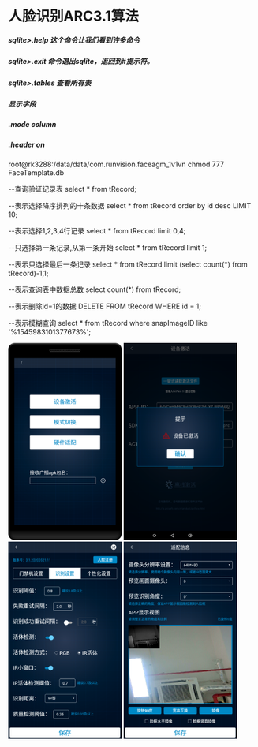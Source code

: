 # 人脸识别ARC3.1算法
##### sqlite>.help 这个命令让我们看到许多命令
##### sqlite>.exit 命令退出sqlite，返回到#提示符。
##### sqlite>.tables 查看所有表
##### 显示字段
##### .mode column
##### .header on

root@rk3288:/data/data/com.runvision.faceagm_1v1vn
chmod 777 FaceTemplate.db

--查询验证记录表
select * from tRecord;

--表示选择降序排列的十条数据
select * from tRecord order by id desc LIMIT 10;

--表示选择1,2,3,4行记录
select * from tRecord limit 0,4;

--只选择第一条记录,从第一条开始
select * from tRecord limit 1;

--表示只选择最后一条记录
select * from tRecord limit (select count(*) from tRecord)-1,1;

--表示查询表中数据总数
select count(*) from tRecord;

--表示删除id=1的数据
DELETE FROM tRecord WHERE id = 1;

--表示模糊查询
select * from tRecord where snapImageID like '%1545983101377673%';

<img src="https://github.com/lichao3140/ArcFaceGo/blob/master/screenshot/device-001.png" width = "230" height = "400" alt="人脸识别" />
<img src="https://github.com/lichao3140/ArcFaceGo/blob/master/screenshot/device-002.png" width = "230" height = "400" alt="人脸识别" />
<img src="https://github.com/lichao3140/ArcFaceGo/blob/master/screenshot/device-003.png" width = "230" height = "400" alt="人脸识别" />
<img src="https://github.com/lichao3140/ArcFaceGo/blob/master/screenshot/device-004.png" width = "230" height = "400" alt="人脸识别" />